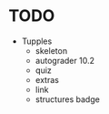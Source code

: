# TODO

- Tupples
  - skeleton
  - autograder 10.2
  - quiz
  - extras
  - link
  - structures badge